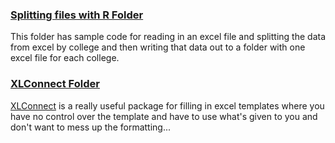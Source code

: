 ### [Splitting files with R Folder](https://github.com/betsyCC/OAREDA_Syntax_Library/tree/main/R/EXCEL/Split%20files%20with%20R%20-%20Data%20Group%204-22-2020) 

This folder has sample code for reading in an excel file and splitting the data from excel by college and then writing that data out to a folder with one excel file for each college.


### [XLConnect Folder](https://github.com/betsyCC/OAREDA_Syntax_Library/tree/main/R/EXCEL/XLConnect%20Package) 

[XLConnect](https://cran.r-project.org/web/packages/XLConnect/index.html) is a really useful package for filling in excel templates where you have no control over the template and have to use what's given to you and don't want to mess up the formatting...
